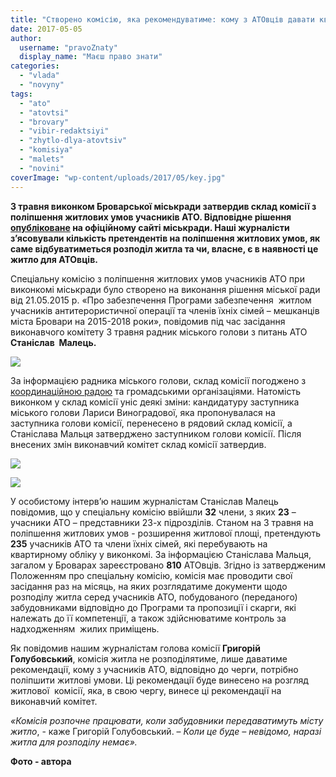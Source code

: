 ```yaml
---
title: "Створено комісію, яка рекомендуватиме: кому з АТОвців давати квартири"
date: 2017-05-05
author: 
  username: "pravoZnaty"
  display_name: "Маєш право знати"
categories: 
  - "vlada"
  - "novyny"
tags: 
  - "ato"
  - "atovtsi"
  - "brovary"
  - "vibir-redaktsiyi"
  - "zhytlo-dlya-atovtsiv"
  - "komisiya"
  - "malets"
  - "novini"
coverImage: "wp-content/uploads/2017/05/key.jpg"
---
```


**3 травня виконком Броварської міськради затвердив склад комісії з поліпшення житлових умов учасників АТО. Відповідне рішення [опубліковане](http://brovary-rada.gov.ua/documents/27156.html) на офіційному сайті міськради. Наші журналісти з’ясовували кількість претендентів на поліпшення житлових умов, як саме відбуватиметься розподіл житла та чи, власне, є в наявності це житло для АТОвців.**

Спеціальну комісію з поліпшення житлових умов учасників АТО при виконкомі міськради було створено на виконання рішення міської ради від 21.05.2015 р. «Про забезпечення Програми забезпечення  житлом учасників антитерористичної операції та членів їхніх сімей – мешканців міста Бровари на 2015-2018 роки», повідомив під час засідання виконавчого комітету 3 травня радник міського голови з питань АТО **Станіслав  Малець.** 

[![](https://mpz.brovary.org/wp-content/uploads/2017/05/13.jpg)](https://mpz.brovary.org/wp-content/uploads/2017/05/13.jpg)

За інформацією радника міського голови, склад комісії погоджено з [координаційною радою](https://mpz.brovary.org/u-brovarah-stvoryly-koordynatsijnu-radu-uchasnykiv-ato/) та громадськими організаціями. Натомість виконком у склад комісії уніс деякі зміни: кандидатуру заступника міського голови Лариси Виноградової, яка пропонувалася на заступника голови комісії, перенесено в рядовий склад комісії, а Станіслава Мальця затверджено заступником голови комісії. Після внесених змін виконавчий комітет склад комісії затвердив.

[![](https://mpz.brovary.org/wp-content/uploads/2017/05/11.jpg)](https://mpz.brovary.org/wp-content/uploads/2017/05/11.jpg)

[![](https://mpz.brovary.org/wp-content/uploads/2017/05/12.jpg)](https://mpz.brovary.org/wp-content/uploads/2017/05/12.jpg)

У особистому інтерв’ю нашим журналістам Станіслав Малець повідомив, що у спеціальну комісію ввійшли **32** члени, з яких **23** – учасники АТО – представники 23-х підрозділів. Станом на 3 травня на поліпшення житлових умов - розширення житлової площі, претендують **235** учасників АТО та члени їхніх сімей, які перебувають на квартирному обліку у виконкомі. За інформацією Станіслава Мальця, загалом у Броварах зареєстровано **810** АТОвців. Згідно із затвердженим Положенням про спеціальну комісію, комісія має проводити свої засідання раз на місяць, на яких розглядатиме документи щодо розподілу житла серед учасників АТО, побудованого (переданого) забудовниками відповідно до Програми та пропозиції і скарги, які належать до її компетенції, а також здійснюватиме контроль за надходженням  жилих приміщень.

Як повідомив нашим журналістам голова комісії **Григорій Голубовський**, комісія житла не розподілятиме, лише даватиме рекомендації, кому з учасників АТО, відповідно до черги, потрібно поліпшити житлові умови. Ці рекомендації буде винесено на розгляд  житлової  комісії, яка, в свою чергу, винесе ці рекомендації на виконавчий комітет.

_«Комісія розпочне працювати, коли забудовники передаватимуть місту житло_, - каже Григорій Голубовський. – _Коли це буде – невідомо,_ _наразі житла для розподілу немає»._

**Фото - автора**
